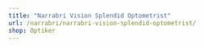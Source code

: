 ```yaml
---
title: "Narrabri Vision Splendid Optometrist"
url: /narrabri/narrabri-vision-splendid-optometrist/
shop: Optiker
---
```

